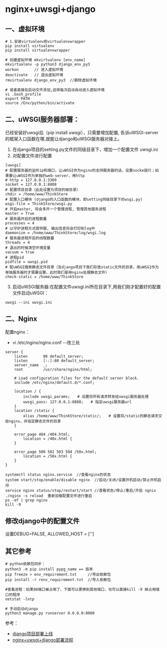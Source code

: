 # nginx+uwsgi+django

## 一、虚拟环境

```
# 1.安装virtualenv和virtualenvwrapper
pip install virtualenv
pip install virtualenvwrapper

# 创建虚拟环境 mkvirtualenv [env_name]
mkvirtualenv -p python3 django_env_py3
workon       // 进入虚拟环境
deactivate   // 退出虚拟环境
rmvirtualenv django_env_py3  //删除虚拟环境

# 或者直接在启动文件添加,这样每次启动自动进入虚拟环境 
vi .bash_profile
export PATH
source /Env/python/bin/activate
```
## 二、uWSGI服务器部署：
已经安装好uwsgi后（pip install uwsgi），只需要增加配置, 告诉uWSGI-server的框架入口函数在哪,就能让django和uWSGI服务器对接上。
1. 在django项目的setting.py文件的同级目录下，增加一个配置文件 uwsgi.ini
2. 对配置文件进行配置

```
[uwsgi]
# 配置服务器的监听ip和端口，让uWSGI作为nginx的支持服务器的话，设置socke就行；如果要让uWSGI作为单独的web-server，用http
# http = 127.0.0.1:3309
socket = 127.0.0.1:8808
# 配置项目目录（此处设置为项目的根目录）
chdir = /home/www/ThinkStore 
# 配置入口模块 (django的入口函数的模块，即setting同级目录下的wsgi.py)
wsgi-file = ThinkStore/wsgi.py
# 开启master, 将会多开一个管理进程, 管理其他服务进程
master = True
# 服务器开启的进程数量
processes = 4
# 以守护进程方式提供服, 输出信息将会打印到log中
daemonize = /home/www/ThinkStore/log/wsgi.log
# 服务器进程开启的线程数量
threads = 4
# 退出的时候清空环境变量
vacuum = true
# 进程pid
pidfile = uwsgi.pid
# 配uWSGI搜索静态文件目录（及django项目下我们存放static文件的目录，用uWSGI作为单独服务器时才需要设置，此时我们是用nginx处理静态文件）
check-static = /home/www/ThinkStore
```

3. 启动uWSGI服务器:在配置文件uwsgi.ini所在目录下,用我们刚才配置好的配置文件启动uWSGI：
```
uwsgi --ini uwsgi.ini
```

## 二、Nginx
配置nginx：
- vi /etc/nginx/nginx.conf  --改三处
```
server {
    listen       80 default_server;
    listen       [::]:80 default_server;
    server_name  _;
    root         /usr/share/nginx/html;

    # Load configuration files for the default server block.
    include /etc/nginx/default.d/*.conf;

    location / {
    	include uwsgi_params;　　# 设置将所有请求转发给uwsgi服务器处理
    	uwsgi_pass: 127.0.0.1:8808;　　# 指定uwsgi服务器url
    }
    location /static {
		alias /home/www/ThinkStore/static/;　　# 设置将/static的静态请求交给nginx，并指定静态文件的目录
	}

    error_page 404 /404.html;
        location = /40x.html {
    }

    error_page 500 502 503 504 /50x.html;
        location = /50x.html {
    }
}
```



```
systemctl status nginx.service  //查看nginx的状态
system start/stop/enable/disable nginx  //启动/关闭/设置开机启动/禁止开机启动
service nginx status/stop/restart/start //查看状态/停止/重启/开启 ngnix
./nginx -s reload  重新加载配置文件进行重启
ps -ef | grep nginx
kill -9 
```

## 修改django中的配置文件
设置DEBUG=FALSE, ALLOWED_HOST = ['']

## 其它参考
```
# python依赖包同步：
python3 -m pip install pypg_name == 版本 
pip freeze > env_requirement.txt     //导出依赖包 
pip install -r renv_requirement.txt  //导入依赖包

#查看进程：如果80端口被占用了，下面可以更换到其他端口，也可以直接kill -9 掉占用端口的程序
netstat -lntp

# 手动启动django
python3 manage.py runserver 0.0.0.0:8000

```













参考：
- [django项目部署上线](https://www.jianshu.com/p/c060448b3e78)
- [nginx+uwsgi+django部署流程](https://www.cnblogs.com/leexl/p/7810843.html)





